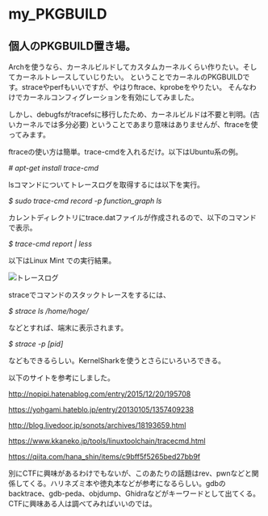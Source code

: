 # my_PKGBUILD

## 個人のPKGBUILD置き場。

Archを使うなら、カーネルビルドしてカスタムカーネルくらい作りたい。そしてカーネルトレースしていじりたい。
ということでカーネルのPKGBUILDです。straceやperfもいいですが、やはりftrace、kprobeをやりたい。
そんなわけでカーネルコンフィグレーションを有効にしてみました。

しかし、debugfsがtracefsに移行したため、カーネルビルドは不要と判明。(古いカーネルでは多分必要)
ということであまり意味はありませんが、ftraceを使ってみます。

ftraceの使い方は簡単。trace-cmdを入れるだけ。以下はUbuntu系の例。

*# apt-get install trace-cmd*

lsコマンドについてトレースログを取得するには以下を実行。

*$ sudo trace-cmd record -p function_graph ls*

カレントディレクトリにtrace.datファイルが作成されるので、以下のコマンドで表示。

*$ trace-cmd report | less*

以下はLinux Mint での実行結果。

![トレースログ](https://user-images.githubusercontent.com/55984656/71972734-a0840300-3250-11ea-99ad-37c44af96fca.png)


straceでコマンドのスタックトレースをするには、

*$ strace ls /home/hoge/*

などとすれば、端末に表示されます。

*$ strace -p [pid]*

などもできるらしい。KernelSharkを使うとさらにいろいろできる。

以下のサイトを参考にしました。

<http://nopipi.hatenablog.com/entry/2015/12/20/195708>

<https://yohgami.hateblo.jp/entry/20130105/1357409238>

<http://blog.livedoor.jp/sonots/archives/18193659.html>

<https://www.kkaneko.jp/tools/linuxtoolchain/tracecmd.html>

<https://qiita.com/hana_shin/items/c9bff5f5265bed27bb9f>

別にCTFに興味があるわけでもないが、このあたりの話題はrev、pwnなどと関係してくる。ハリネズミ本や徳丸本などが参考になるらしい。gdbのbacktrace、gdb-peda、objdump、Ghidraなどがキーワードとして出てくる。CTFに興味ある人は調べてみればいいのでは。



